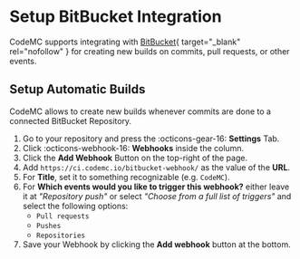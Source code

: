 # Setup BitBucket Integration

CodeMC supports integrating with [BitBucket](https://bitbucket.org){ target="_blank" rel="nofollow" } for creating new builds on commits, pull requests, or other events.

## Setup Automatic Builds

CodeMC allows to create new builds whenever commits are done to a connected BitBucket Repository.

1. Go to your repository and press the :octicons-gear-16: **Settings** Tab.
2. Click :octicons-webhook-16: **Webhooks** inside the column.
3. Click the **Add Webhook** Button on the top-right of the page.
4. Add `https://ci.codemc.io/bitbucket-webhook/` as the value of the **URL**.
5. For **Title**, set it to something recognizable (e.g. `CodeMC`).
6. For **Which events would you like to trigger this webhook?** either leave it at *"Repository push"* or select *"Choose from a full list of triggers"* and select the following options:
    - `Pull requests`
    - `Pushes`
    - `Repositories`
7. Save your Webhook by clicking the **Add webhook** button at the bottom.